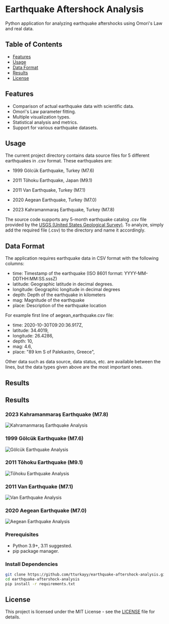 # Earthquake Aftershock Analysis

Python application for analyzing earthquake aftershocks using Omori's Law and real data.

## Table of Contents
- [Features](#features)
- [Usage](#usage)
- [Data Format](#data-format)
- [Results](#results)
- [License](#license)

## Features
- Comparison of actual earthquake data with scientific data.
- Omori's Law parameter fitting.
- Multiple visualization types.
- Statistical analysis and metrics.
- Support for various earthquake datasets.

## Usage
The current project directory contains data source files for 5 different earthquakes in .csv format. These earthquakes are:



- 1999 Gölcük Earthquake, Turkey (M7.6)

- 2011 Tōhoku Earthquake, Japan (M9.1)

- 2011 Van Earthquake, Turkey (M7.1)

- 2020 Aegean Earthquake, Turkey (M7.0)

- 2023 Kahramanmaraş Earthquake, Turkey (M7.8)



The source code supports any 5-month earthquake catalog .csv file provided by the [USGS (United States Geological Survey)](https://earthquake.usgs.gov/earthquakes/search/). To analyze, simply add the required file (.csv) to the directory and name it accordingly.

## Data Format

The application requires earthquake data in CSV format with the following columns:

- time: Timestamp of the earthquake (ISO 8601 format: YYYY-MM-DDTHH:MM:SS.sssZ)
- latitude: Geographic latitude in decimal degrees.
- longitude: Geographic longitude in decimal degrees
- depth: Depth of the earthquake in kilometers
- mag: Magnitude of the earthquake
- place: Description of the earthquake location

For example first line of aegean_earthquake.csv file:
- time: 2020-10-30T09:20:36.917Z,
- latitude: 34.4019,
- longitude: 26.4286,
- depth: 10,
- mag: 4.6,
- place: "89 km S of Palekastro, Greece",

Other data such as data source, data status, etc. are available between the lines, but the data types given above are the most important ones.    

## Results
## Results

### 2023 Kahramanmaraş Earthquake (M7.8)
![Kahramanmaraş Earthquake Analysis](docs/omori_analysis_kahramanmaras_earthquake_results.png)

### 1999 Gölcük Earthquake (M7.6)
![Gölcük Earthquake Analysis](docs/omori_analysis_golcuk_earthquake_results.png)

### 2011 Tōhoku Earthquake (M9.1)
![Tōhoku Earthquake Analysis](docs/omori_analysis_tohoku_earthquake_results.png)

### 2011 Van Earthquake (M7.1)
![Van Earthquake Analysis](docs/omori_analysis_van_earthquake_results.png)

### 2020 Aegean Earthquake (M7.0)
![Aegean Earthquake Analysis](docs/omori_analysis_aegean_earthquake_results.png)

### Prerequisites
- Python 3.9+, 3.11 suggested.
- pip package manager.

### Install Dependencies
```bash
git clone https://github.com/tturkayy/earthquake-aftershock-analysis.git
cd earthquake-aftershock-analysis
pip install -r requirements.txt
```

## License
This project is licensed under the MIT License - see the [LICENSE](LICENSE) file for details.
